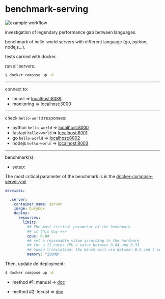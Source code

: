 # benchmark-serving

![example workflow](https://github.com/MarcelNasser/benchmark-serving/actions/workflows/docker.yml/badge.svg)


investigation of legendary performance gap between languages.

benchmark of hello-world servers with different language (go, python, nodejs...).

tests carried with docker.

run all servers.

````bash
$ docker compose up -d
````
---
connect to:

- locust => [localhost:8089](http://localhost:8089)
- monitoring => [localhost:3000](http://localhost:3000/containers/docker)

---
check `hello-world` responses:

- python `hello-world` => [localhost:8000](http://localhost:8000)
- fastapi `hello-world` => [localhost:8001](http://localhost:8001)
- go `hello-world` => [localhost:8002](http://localhost:8002)
- nodejs `hello-world` => [localhost:8003](http://localhost:8003)

---
benchmark(s):

- setup:

The most critical parameter of the benchmark is in the [docker-compose-server.yml](./docker-compose-server.yml)
````yaml
services:

  .server:
    container_name: server
    image: busybox
    deploy:
      resources:
        limits:
          ## The most critical parameter of the benchmark
          ## is this Guy =>>
          cpus: 0.04
          ## set a reasonable value according to the hardware
          ## for a 12 cores CPU a value between 0.04 and 0.33
          ## human translation: the bench will use between 0.5 and 4 cores
          memory: "150MB"
````

Then, update de deployment:
````bash
$ docker compose up -d
````


- method #1: manual => [doc](./bench/locust/readme.MD)


- method #2: locust => [doc](./bench/locust/readme.MD)
